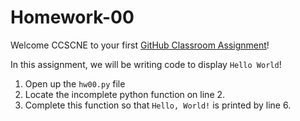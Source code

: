 # Homework-00

Welcome CCSCNE to your first [GitHub Classroom Assignment](https://classroom.github.com)! 

In this assignment, we will be writing code to display `Hello World`! 

1. Open up the `hw00.py` file
2. Locate the incomplete python function on line 2. 
3. Complete this function so that `Hello, World!` is printed by line 6. 
